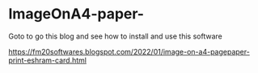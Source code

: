 # ImageOnA4-paper-

Goto to go this blog and see how to install and use this software

https://fm20softwares.blogspot.com/2022/01/image-on-a4-pagepaper-print-eshram-card.html
